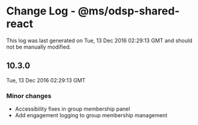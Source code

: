 # Change Log - @ms/odsp-shared-react

This log was last generated on Tue, 13 Dec 2016 02:29:13 GMT and should not be manually modified.

## 10.3.0
Tue, 13 Dec 2016 02:29:13 GMT

### Minor changes

- Accessibility fixes in group membership panel
- Add engagement logging to group membership management

